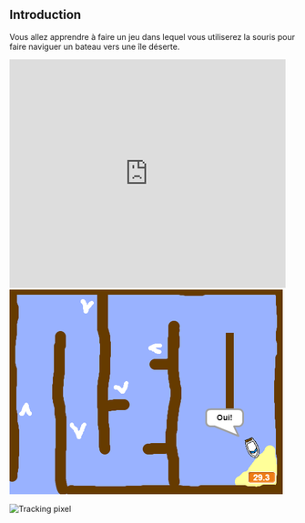 ## Introduction

Vous allez apprendre à faire un jeu dans lequel vous utiliserez la souris pour faire naviguer un bateau vers une île déserte.

<div class="scratch-preview">
  <iframe allowtransparency="true" width="485" height="402" src="https://scratch.mit.edu/projects/embed/63957956/?autostart=false" frameborder="0"></iframe>
  <img src="images/boat-final.png">
</div>

![Tracking pixel](http://code.org/api/hour/codeclub_boatrace.png)
